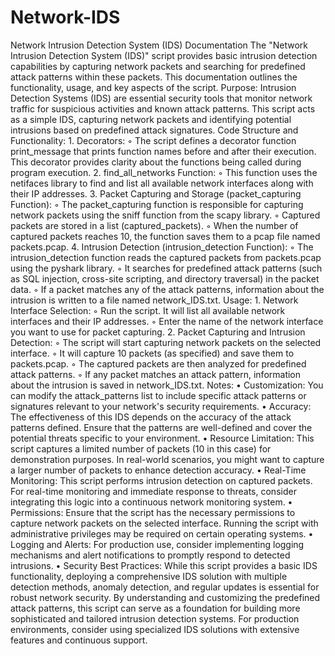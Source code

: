 # Network-IDS
Network Intrusion Detection System (IDS) Documentation
The "Network Intrusion Detection System (IDS)" script provides basic intrusion detection capabilities by capturing network packets and searching for predefined attack patterns within these packets. This documentation outlines the functionality, usage, and key aspects of the script.
Purpose:
Intrusion Detection Systems (IDS) are essential security tools that monitor network traffic for suspicious activities and known attack patterns. This script acts as a simple IDS, capturing network packets and identifying potential intrusions based on predefined attack signatures.
Code Structure and Functionality:
    1. Decorators:
        ◦ The script defines a decorator function print_message that prints function names before and after their execution. This decorator provides clarity about the functions being called during program execution.
    2. find_all_networks Function:
        ◦ This function uses the netifaces library to find and list all available network interfaces along with their IP addresses.
    3. Packet Capturing and Storage (packet_capturing Function):
        ◦ The packet_capturing function is responsible for capturing network packets using the sniff function from the scapy library.
        ◦ Captured packets are stored in a list (captured_packets).
        ◦ When the number of captured packets reaches 10, the function saves them to a pcap file named packets.pcap.
    4. Intrusion Detection (intrusion_detection Function):
        ◦ The intrusion_detection function reads the captured packets from packets.pcap using the pyshark library.
        ◦ It searches for predefined attack patterns (such as SQL injection, cross-site scripting, and directory traversal) in the packet data.
        ◦ If a packet matches any of the attack patterns, information about the intrusion is written to a file named network_IDS.txt.
Usage:
    1. Network Interface Selection:
        ◦ Run the script. It will list all available network interfaces and their IP addresses.
        ◦ Enter the name of the network interface you want to use for packet capturing.
    2. Packet Capturing and Intrusion Detection:
        ◦ The script will start capturing network packets on the selected interface.
        ◦ It will capture 10 packets (as specified) and save them to packets.pcap.
        ◦ The captured packets are then analyzed for predefined attack patterns.
        ◦ If any packet matches an attack pattern, information about the intrusion is saved in network_IDS.txt.
Notes:
    • Customization: You can modify the attack_patterns list to include specific attack patterns or signatures relevant to your network's security requirements.
    • Accuracy: The effectiveness of this IDS depends on the accuracy of the attack patterns defined. Ensure that the patterns are well-defined and cover the potential threats specific to your environment.
    • Resource Limitation: This script captures a limited number of packets (10 in this case) for demonstration purposes. In real-world scenarios, you might want to capture a larger number of packets to enhance detection accuracy.
    • Real-Time Monitoring: This script performs intrusion detection on captured packets. For real-time monitoring and immediate response to threats, consider integrating this logic into a continuous network monitoring system.
    • Permissions: Ensure that the script has the necessary permissions to capture network packets on the selected interface. Running the script with administrative privileges may be required on certain operating systems.
    • Logging and Alerts: For production use, consider implementing logging mechanisms and alert notifications to promptly respond to detected intrusions.
    • Security Best Practices: While this script provides a basic IDS functionality, deploying a comprehensive IDS solution with multiple detection methods, anomaly detection, and regular updates is essential for robust network security.
By understanding and customizing the predefined attack patterns, this script can serve as a foundation for building more sophisticated and tailored intrusion detection systems. For production environments, consider using specialized IDS solutions with extensive features and continuous support.
